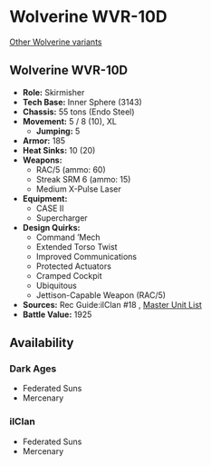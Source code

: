 # Wolverine WVR-10D 

[Other Wolverine variants](../wolverine.md) 

## Wolverine WVR-10D 

- **Role:** Skirmisher 
- **Tech Base:** Inner Sphere (3143) 
- **Chassis:** 55 tons (Endo Steel) 
- **Movement:** 5 / 8 (10), XL 
  - **Jumping:** 5 
- **Armor:** 185 
- **Heat Sinks:** 10 (20) 
- **Weapons:** 
  - RAC/5 (ammo: 60) 
  - Streak SRM 6 (ammo: 15) 
  - Medium X-Pulse Laser 
- **Equipment:** 
  - CASE II 
  - Supercharger 
- **Design Quirks:** 
  - Command ’Mech 
  - Extended Torso Twist 
  - Improved Communications 
  - Protected Actuators 
  - Cramped Cockpit 
  - Ubiquitous 
  - Jettison-Capable Weapon (RAC/5) 
- **Sources:** Rec Guide:ilClan #18 , [Master Unit List](http://masterunitlist.info/Unit/Details/8255) 
- **Battle Value:** 1925 

## Availability 

### Dark Ages 

- Federated Suns 
- Mercenary 

### ilClan 

- Federated Suns 
- Mercenary 

